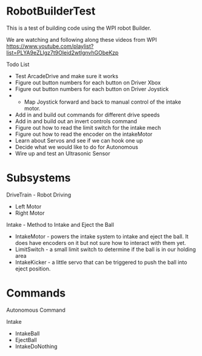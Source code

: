 # RobotBuilderTest

This is a test of building code using the WPI robot Builder. 

We are watching and following along these videos from WPI 
https://www.youtube.com/playlist?list=PLYA9eZLlgz7t9Oleid2wtlgnvhGObeKzp

Todo List
- Test ArcadeDrive and make sure it works
- Figure out button numbers for each button on Driver Xbox
- Figure out button numbers for each button on Driver Joystick
- - Map Joystick forward and back to manual control of the intake motor.
- Add in and build out commands for different drive speeds
- Add in and build out an invert controls command
- Figure out how to read the limit switch for the intake mech
- Figure out how to read the encoder on the intakeMotor
- Learn about Servos and see if we can hook one up
- Decide what we would like to do for Autonomous
- Wire up and test an Ultrasonic Sensor

# Subsystems

DriveTrain - Robot Driving
- Left Motor
- Right Motor

Intake - Method to Intake and Eject the Ball
- IntakeMotor - powers the intake system to intake and eject the ball. It does have encoders on it but not sure how to interact with them yet.
- LimitSwitch - a small limit switch to determine if the ball is in our holding area
- IntakeKicker - a little servo that can be triggered to push the ball into eject position.

# Commands 

Autonomous Command

Intake
- IntakeBall
- EjectBall
- IntakeDoNothing


